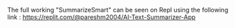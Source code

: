 The full working "SummarizeSmart" can be seen on Repl using the following link :
https://replit.com/@pareshm2004/AI-Text-Summarizer-App
